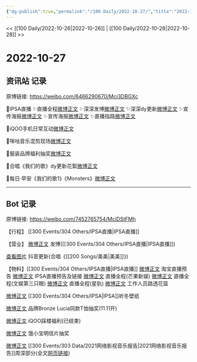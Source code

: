 ```yaml
---
{"dg-publish":true,"permalink":"/100 Daily/2022-10-27/","title":"2022-10-27","created":"2022-11-07T17:09:14.000+08:00","updated":"2023-04-11T14:46:33.000+08:00"}
---
```



<< [[100 Daily/2022-10-26\|2022-10-26]] | [[100 Daily/2022-10-28\|2022-10-28]] >>

# 2022-10-27

## 资讯站 记录

原博链接: https://weibo.com/6466290670/Mcj3DBGXc

💫IPSA直播
✨直播全程[微博正文](https://m.weibo.cn/6466290670/4829326703334723)
✨深深发博[微博正文](https://m.weibo.cn/6466290670/4829139498438560)
✨深深dy更新[微博正文](https://m.weibo.cn/6466290670/4829159505007283)
✨宣传海报[微博正文](https://m.weibo.cn/6466290670/4829119592793895)
✨宣传海报[微博正文](https://m.weibo.cn/6466290670/4829192123845698)
✨直播指路[微博正文](https://m.weibo.cn/6466290670/4829121194754437)

💫iQOO手机日常互动[微博正文](https://m.weibo.cn/6466290670/4829211770752502)

💫咪咕音乐混剪现场[微博正文](https://m.weibo.cn/6466290670/4829245374728638)

💫服装品牌福利抽奖[微博正文](https://m.weibo.cn/6466290670/4829222093455744)

💫合唱《我们的歌》dy更新花絮[微博正文](https://m.weibo.cn/6466290670/4829192808038408)

💫每日·早安《我们的歌1》《Monsters》[微博正文](https://m.weibo.cn/6466290670/4829099933827088)

---
## Bot 记录

原博链接: https://weibo.com/7452765754/MciDStFMh

【行程】
[[300 Events/304 Others/IPSA直播\|IPSA直播]]

【营业】
[微博正文](http://weibo.com/1736988591/Mce0Lwa2J) 发博([[300 Events/304 Others/IPSA直播\|IPSA直播]])

[查看图片](https://wx4.sinaimg.cn/large/0088n2Pggy1h7k7qdvbzmj30qk1bytel.jpg) 抖音更新(合唱《[[200 Songs/美美\|美美]]》)

【物料】[[300 Events/304 Others/IPSA直播\|IPSA直播]]
[微博正文](http://weibo.com/5887304985/Mc7kcDsP2) 淘宝直播预告
[微博正文](http://weibo.com/1851789841/Mcdq1froY) IPSA直播预告及链接
[微博正文](http://weibo.com/1591169702/MchYHa7B7) 直播全程(芒果新娱)
[微博正文](http://weibo.com/1371117067/MchZJjz7F) 直播全程(文娱第三只眼)
[微博正文](https://m.weibo.cn/6466290670/4829326703334723) 直播全程(星轨)
[微博正文](https://m.weibo.cn/1749072691/4829308101854615) 工作人员路透花篮

[微博正文](http://weibo.com/1851789841/McfmRswiV) [[300 Events/304 Others/IPSA\|IPSA]]听冬壁纸

[微博正文](http://weibo.com/6086562071/Mcg6Ztfdf) 品牌Bronze Lucia同款T恤抽奖(11.11开)

[微博正文](https://weibo.com/6378846558/MchmLA9lE) iQOO踩楼福利(已结束)

[微博正文](http://weibo.com/2606197387/Mcigl2Fzs) 饿小宝明信片抽奖

[微博正文](http://weibo.com/2410676227/MceZ4lFp5) [[300 Events/303 Data/2021网络影视音乐报告\|2021网络影视音乐报告]]周深部分(全文[网页链接](https://weibo.cn/sinaurl?u=https%3A%2F%2Fyobang.tencentmusic.com%2Fpdf%2Fwangluoyingshiyinyue2021.pdf))
